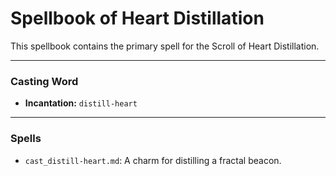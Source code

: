 # Spellbook of Heart Distillation

This spellbook contains the primary spell for the Scroll of Heart Distillation.

---

### Casting Word
- **Incantation:** `distill-heart`

---

### Spells
- `cast_distill-heart.md`: A charm for distilling a fractal beacon.
